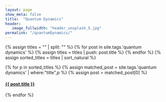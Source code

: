 ```yaml
---
layout: page
show_meta: false
title:  "Quantum Dynamics"
header:
   image_fullwidth: "header_unsplash_5.jpg"
permalink: "/quantumDynamics/"
---
```


{% assign titles = "" | split: "" %}
{% for post in site.tags.'quantum dynamics' %}
    {% assign titles = titles | push: post.title %}
{% endfor %}
{% assign sorted_titles = titles | sort_natural %}

<div>
    {% for p in sorted_titles %}
    {% assign matched_post = site.tags.'quantum dynamics' | where:"title",p %}
    {% assign post = matched_post[0] %}
    <h4><a href="{{ site.url }}{{ site.baseurl }}{{ post.url }}">{{ post.title }}</a></h4>
    {% endfor %}
</div>


